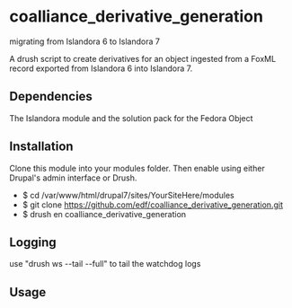 coalliance_derivative_generation
==========================

migrating from Islandora 6 to Islandora 7


A drush script to create derivatives for an object ingested from a FoxML record exported from Islandora 6 into Islandora 7.

Dependencies
------------
The Islandora module and the solution pack for the Fedora Object

Installation
------------
Clone this module into your modules folder.  Then enable using either Drupal's admin interface or Drush.

* $ cd /var/www/html/drupal7/sites/YourSiteHere/modules
* $ git clone https://github.com/edf/coalliance_derivative_generation.git
* $ drush en coalliance_derivative_generation

Logging
-------
use "drush ws --tail --full" to tail the watchdog logs

Usage
----


